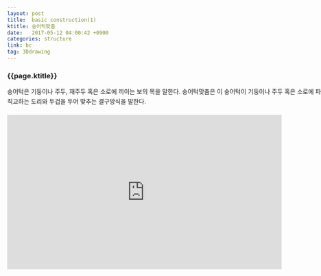 ```yaml
---
layout: post
title:  basic construction(1)
ktitle: 숭어턱맞춤
date:   2017-05-12 04:00:42 +0900
categories: structure
link: bc
tag: 3Ddrawing
---
```


<div style="width:900px; margin:0px auto">

<h3>
	{{page.ktitle}}
</h3>

<p style="line-height: 160%">숭어턱은 기둥이나 주두, 재주두 혹은 소로에 끼이는 보의 목을 말한다. 숭어턱맞춤은 이 숭어턱이
기둥이나 주두 혹은 소로에 파놓은 홈에 끼이고, 상반부는 직교하는 도리와 두겁을 두어 맞추는
결구방식을 말한다.</p>	
</div>	

<div style="text-align:center; margin:20px 0px 30px 0px; display: block;">

<iframe width="640" height="360" src="https://www.youtube.com/embed/wAhlnKy0aeo" frameborder="0" gesture="media" allow="encrypted-media" allowfullscreen></iframe>
</div>